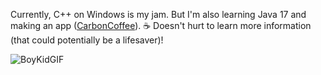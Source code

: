 Currently, C++ on Windows is my jam. But I'm also learning Java 17 and making an app ([CarbonCoffee](https://github.com/HackerDaGreat57/CarbonCoffee)). ☕ Doesn't hurt to learn more information (that could potentially be a lifesaver)!

![BoyKidGIF](https://user-images.githubusercontent.com/70416002/147379155-91a56678-5b4b-43ce-9214-bb75e65b1f58.gif)
